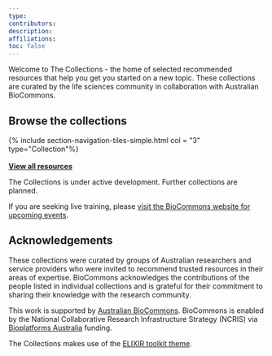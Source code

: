 ```yaml
---
type: 
contributors: 
description: 
affiliations: 
toc: false
---
```

Welcome to The Collections - the home of selected recommended resources that help you get you started on a new topic. These collections are curated by the life sciences community in collaboration with Australian BioCommons.

## Browse the collections


{% include section-navigation-tiles-simple.html col = "3" type="Collection"%}
<br></br>
**[View all resources](resources)**

The Collections is under active development. Further collections are planned.

If you are seeking live training, please [visit the BioCommons website for upcoming events](https://www.biocommons.org.au/webinars-workshops).

## Acknowledgements
These collections were curated by groups of Australian researchers and service providers who were invited to recommend trusted resources in their areas of expertise. BioCommons acknowledges the contributions of the people listed in individual collections and is grateful for their commitment to sharing their knowledge with the research community.

This work is supported by [Australian BioCommons](https://www.biocommons.org.au/). BioCommons is enabled by the National Collaborative Research Infrastructure Strategy (NCRIS) via [Bioplatforms Australia](https://bioplatforms.com/) funding.


The Collections makes use of the [ELIXIR toolkit theme](https://github.com/ELIXIR-Belgium/elixir-toolkit-theme).
